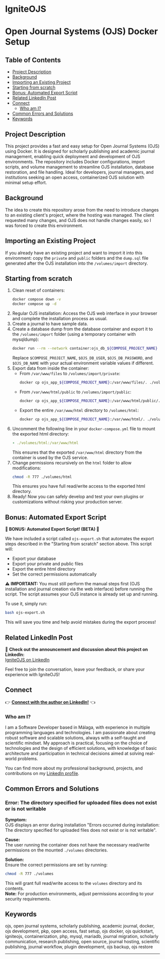 # IgniteOJS
# Open Journal Systems (OJS) Docker Setup

## Table of Contents
- [Project Description](#project-description)
- [Background](#background)
- [Importing an Existing Project](#importing-an-existing-project)
- [Starting from scratch](#starting-from-scratch)
- [Bonus: Automated Export Script](#bonus-automated-export-script)
- [Related LinkedIn Post](#related-linkedin-post)
- [Connect](#connect)
  - [Who am I?](#who-am-i)
- [Common Errors and Solutions](#common-errors-and-solutions)
- [Keywords](#keywords)

## Project Description
This project provides a fast and easy setup for Open Journal Systems (OJS) using Docker. It is designed for scholarly publishing and academic journal management, enabling quick deployment and development of OJS environments. The repository includes Docker configurations, import scripts, and volume management to streamline OJS installation, database restoration, and file handling. Ideal for developers, journal managers, and institutions seeking an open access, containerized OJS solution with minimal setup effort.

## Background
The idea to create this repository arose from the need to introduce changes to an existing client's project, where the hosting was managed. The client requested many changes, and OJS does not handle changes easily, so I was forced to create this environment.

## Importing an Existing Project
If you already have an existing project and want to import it into this environment: copy the `private` and `public` folders and the `dump.sql` file generated after the OJS installation into the `/volumes/import` directory.

## Starting from scratch
1. Clean reset of containers:
   ```bash
   docker compose down -v
   docker compose up -d
   ```
2. Regular OJS installation: Access the OJS web interface in your browser and complete the installation process as usual.
3. Create a journal to have sample data.
4. Create a database dump from the database container and export it to the `/volumes/import` folder (using a temporary container with mysqldump):
   ```bash
   docker run --rm --network container:ojs_db_${COMPOSE_PROJECT_NAME} -e MYSQL_PWD=$OJS_DB_PASSWORD mysql:8 mysqldump --column-statistics=0 -h127.0.0.1 -u$OJS_DB_USER $OJS_DB_NAME > ./volumes/import/dump.sql
   ```
   Replace `$COMPOSE_PROJECT_NAME`, `$OJS_DB_USER`, `$OJS_DB_PASSWORD`, and `$OJS_DB_NAME` with your actual environment variable values if different.
5. Export data from inside the container:
   - From `/var/www/files` to `/volumes/import/private`:
     ```bash
     docker cp ojs_app_${COMPOSE_PROJECT_NAME}:/var/www/files/. ./volumes/import/private/
     ```
   - From `/var/www/html/public` to `/volumes/import/public`:
     ```bash
     docker cp ojs_app_${COMPOSE_PROJECT_NAME}:/var/www/html/public/. ./volumes/import/public/
     ```
   - Export the entire `/var/www/html` directory to `/volumes/html`:
     ```bash
     docker cp ojs_app_${COMPOSE_PROJECT_NAME}:/var/www/html/. ./volumes/html/
     ```
6. Uncomment the following line in your `docker-compose.yml` file to mount the exported html directory:
   ```yaml
   - ./volumes/html:/var/www/html
   ```
   This ensures that the exported `/var/www/html` directory from the container is used by the OJS service.
7. Change permissions recursively on the `html` folder to allow modifications:
   ```bash
   chmod -R 777 ./volumes/html
   ```
   This ensures you have full read/write access to the exported html directory.
8. Ready! Now you can safely develop and test your own plugins or customizations without risking your production server.

## Bonus: Automated Export Script

**🚨 BONUS: Automated Export Script! (BETA) 🚨**

We have included a script called `ojs-export.sh` that automates the export steps described in the "Starting from scratch" section above. This script will:
- Export your database
- Export your private and public files
- Export the entire html directory
- Set the correct permissions automatically

⚠️ **IMPORTANT:** You must still perform the manual steps first (OJS installation and journal creation via the web interface) before running the script. The script assumes your OJS instance is already set up and running.

To use it, simply run:
```bash
bash ojs-export.sh
```

This will save you time and help avoid mistakes during the export process!

## Related LinkedIn Post

🔗 **Check out the announcement and discussion about this project on LinkedIn:**  
[IgniteOJS on LinkedIn](https://www.linkedin.com/posts/angellopezmolina_github-almangeligniteojs-igniteojs-is-activity-7336332668684398592-pU0g?utm_source=share&utm_medium=member_desktop&rcm=ACoAACAQf34B-_dlrGkByvWQv1hWwvJka_3GsHU)

Feel free to join the conversation, leave your feedback, or share your experience with IgniteOJS!

## Connect

👉 **[Connect with the author on LinkedIn!](https://www.linkedin.com/in/angellopezmolina/)** 👈

### Who am I?

I am a Software Developer based in Málaga, with experience in multiple programming languages and technologies. I am passionate about creating robust software and scalable solutions, always with a self-taught and scientific mindset. My approach is practical, focusing on the choice of technologies and the design of efficient solutions, with knowledge of basic architecture and participation in technical decisions aimed at solving real-world problems.

You can find more about my professional background, projects, and contributions on my [LinkedIn profile](https://www.linkedin.com/in/angellopezmolina/).

## Common Errors and Solutions

### Error: The directory specified for uploaded files does not exist or is not writable

**Symptom:**  
OJS displays an error during installation "Errors occurred during installation: The directory specified for uploaded files does not exist or is not writable".

**Cause:**  
The user running the container does not have the necessary read/write permissions on the mounted `./volumes` directories.

**Solution:**  
Ensure the correct permissions are set by running:

```bash
chmod -R 777 ./volumes
```

This will grant full read/write access to the `volumes` directory and its contents.  
**Note:** For production environments, adjust permissions according to your security requirements.

## Keywords
ojs, open journal systems, scholarly publishing, academic journal, docker, ojs development, pkp, open access, fast setup, ojs docker, ojs quickstart, igniteojs, containerization, php, mysql, mariadb, journal migration, scholarly communication, research publishing, open source, journal hosting, scientific publishing, journal workflow, plugin development, ojs backup, ojs restore

---